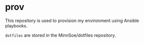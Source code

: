 # prov

This repository is used to provision my environment using Ansible playbooks.

`dotfiles` are stored in the MinnSoe/dotfiles repository. 
